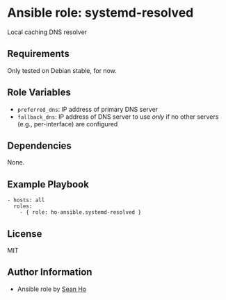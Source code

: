 # Ansible role: systemd-resolved
Local caching DNS resolver

## Requirements
Only tested on Debian stable, for now.

## Role Variables
+ `preferred_dns`: IP address of primary DNS server
+ `fallback_dns`: IP address of DNS server to use *only* if no other servers (e.g., per-interface) are configured

## Dependencies
None.

## Example Playbook

```
- hosts: all
  roles:
    - { role: ho-ansible.systemd-resolved }
```

## License
MIT

## Author Information
+ Ansible role by [Sean Ho](https://github.com/ho-ansible/)

